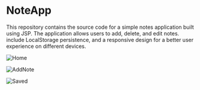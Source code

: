 # NoteApp
This repository contains the source code for a simple notes application built using JSP. The application allows users to add, delete, and edit notes. include LocalStorage persistence, and a responsive design for a better user experience on different devices.

![Home](https://github.com/ranjith069/NoteApp/assets/117766052/fc09a18b-de99-4c43-9124-6bf5bbffa9ce)

![AddNote](https://github.com/ranjith069/NoteApp/assets/117766052/e725d263-2a38-46fa-b3cc-5af1cbf16f08)

![Saved](https://github.com/ranjith069/NoteApp/assets/117766052/2dbd9503-2229-4276-8b5f-352676b8c084)

